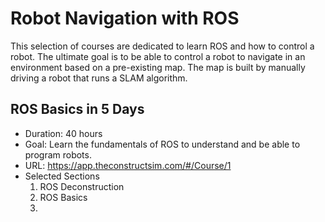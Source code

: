 # Robot Navigation with ROS

This selection of courses are dedicated to learn ROS and how to control a robot.
The ultimate goal is to be able to control a robot to navigate in an environment based on a pre-existing map.
The map is built by manually driving a robot that runs a SLAM algorithm.

## ROS Basics in 5 Days
- Duration: 40 hours 
- Goal: Learn the fundamentals of ROS to understand and be able to program robots.
- URL: https://app.theconstructsim.com/#/Course/1
- Selected Sections
    1. ROS Deconstruction
    2. ROS Basics
    3. 